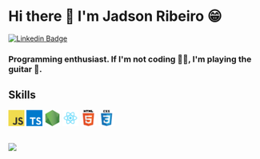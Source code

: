 # Hi there 👋 I'm Jadson Ribeiro 😁
[![Linkedin Badge](https://img.shields.io/badge/-LinkedIn-blue?style=flat-square&logo=Linkedin&logoColor=white&link=https://www.linkedin.com/in/jadson-ribeiro-04593aba/)](https://www.linkedin.com/in/jadson-ribeiro-04593aba/)

### Programming enthusiast. If I'm not coding 👨‍💻, I'm playing the guitar 🎸.

## Skills
<code><img height="32" src="https://raw.githubusercontent.com/github/explore/80688e429a7d4ef2fca1e82350fe8e3517d3494d/topics/javascript/javascript.png" alt="Javascript"/></code>
<code><img height="32" src="https://raw.githubusercontent.com/github/explore/80688e429a7d4ef2fca1e82350fe8e3517d3494d/topics/typescript/typescript.png" alt="Typescript"/></code>
<code><img height="32" src="https://raw.githubusercontent.com/github/explore/80688e429a7d4ef2fca1e82350fe8e3517d3494d/topics/nodejs/nodejs.png" alt="Nodejs"/></code>
<code><img height="32" src="https://raw.githubusercontent.com/github/explore/80688e429a7d4ef2fca1e82350fe8e3517d3494d/topics/react/react.png" alt="React"/></code>
<code><img height="32" src="https://raw.githubusercontent.com/github/explore/80688e429a7d4ef2fca1e82350fe8e3517d3494d/topics/html/html.png" alt="HTML5"/></code>
<code><img height="32" src="https://raw.githubusercontent.com/github/explore/80688e429a7d4ef2fca1e82350fe8e3517d3494d/topics/css/css.png" alt="CSS"/></code>
<br>
<br>

<center>
  <img width="400px" align="left" src="https://github-readme-stats.vercel.app/api/top-langs/?username=jadsonribeiro&show_icons=true&langs_count=10&layout=compact&theme=cobalt&count_private=true"/>
</center>
